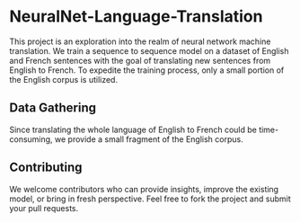 # NeuralNet-Language-Translation
This project is an exploration into the realm of neural network machine translation. We train a sequence to sequence model on a dataset of English and French sentences with the goal of translating new sentences from English to French. To expedite the training process, only a small portion of the English corpus is utilized.

## Data Gathering
Since translating the whole language of English to French could be time-consuming, we provide a small fragment of the English corpus.

## Contributing
We welcome contributors who can provide insights, improve the existing model, or bring in fresh perspective. Feel free to fork the project and submit your pull requests.